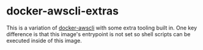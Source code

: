# docker-awscli-extras

This is a variation of [docker-awscli](https://github.com/anigeo/docker-awscli) with 
some extra tooling built in. One key difference is that this image's entrypoint is
not set so shell scripts can be executed inside of this image.

